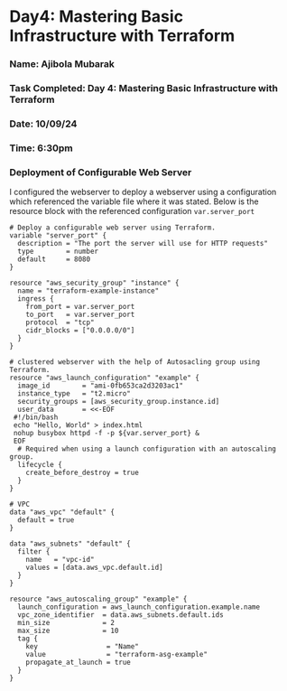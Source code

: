 # Day4: Mastering Basic Infrastructure with Terraform

### Name: Ajibola Mubarak
### Task Completed: Day 4: Mastering Basic Infrastructure with Terraform
### Date: 10/09/24
### Time: 6:30pm

### Deployment of Configurable Web Server

I configured the webserver to deploy a webserver using a configuration which referenced the variable file where it was stated. Below is the resource block with the referenced configuration `var.server_port`

```hcl
# Deploy a configurable web server using Terraform.
variable "server_port" {
  description = "The port the server will use for HTTP requests"
  type        = number
  default     = 8080
}

resource "aws_security_group" "instance" {
  name = "terraform-example-instance"
  ingress {
    from_port = var.server_port
    to_port   = var.server_port
    protocol  = "tcp"
    cidr_blocks = ["0.0.0.0/0"]
  }
}

# clustered webserver with the help of Autosacling group using Terraform.
resource "aws_launch_configuration" "example" {
  image_id        = "ami-0fb653ca2d3203ac1"
  instance_type   = "t2.micro"
  security_groups = [aws_security_group.instance.id]
  user_data       = <<-EOF
 #!/bin/bash
 echo "Hello, World" > index.html
 nohup busybox httpd -f -p ${var.server_port} &
 EOF
  # Required when using a launch configuration with an autoscaling group.
  lifecycle {
    create_before_destroy = true
  }
}

# VPC
data "aws_vpc" "default" {
  default = true
}

data "aws_subnets" "default" {
  filter {
    name   = "vpc-id"
    values = [data.aws_vpc.default.id]
  }
}

resource "aws_autoscaling_group" "example" {
  launch_configuration = aws_launch_configuration.example.name
  vpc_zone_identifier  = data.aws_subnets.default.ids
  min_size             = 2
  max_size             = 10
  tag {
    key                 = "Name"
    value               = "terraform-asg-example"
    propagate_at_launch = true
  }
}
